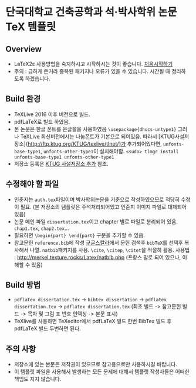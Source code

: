 # 단국대학교 건축공학과 석·박사학위 논문 TeX 템플릿
## Overview
 - LaTeX2ε 사용방법을 숙지하시고 시작하시는 것이 좋습니다. [처음시작하기](http://wiki.ktug.org/wiki/wiki.php/%EC%B2%98%EC%9D%8C%EC%8B%9C%EC%9E%91%ED%95%98%EA%B8%B0)
 - 주의 : 급하게 쓴거라 중복된 패키지나 오류가 있을 수 있습니다. 시간될 때 정리하도록 하겠습니다.
## Build 환경
 - TeXLive 2016 이후 버전으로 빌드. 
 - pdfLaTeX로 빌드 하였음.
 - 본 논문은 한글 폰트를 은글꼴을 사용하였음 `\usepackage{dhucs-untype1}` 그러나 TeXLive 최신버전에서는 나눔폰트가 기본으로 되어있음. 따라서 [KTUG사설저장소]{http://ftp.ktug.org/KTUG/texlive/tlnet/}가 추가되어있다면, `unfonts-base-type1`, `unfonts-other-type1`이 설치해야함.
 `<sudo> tlmgr install unfonts-base-type1 unfonts-other-type1`
 - 저장소 등록은 [KTUG 사설저장소 추가](http://wiki.ktug.org/wiki/wiki.php/KtugPrivateRepository?action=show&redirect=KTUG%20%EC%82%AC%EC%84%A4%EC%A0%80%EC%9E%A5%EC%86%8C) 참조.
## 수정해야 할 파일
 - 인준지는 `auth.tex`파일이며 박사학위논문을 기준으로 작성하였으므로 적당히 수정이 필요. (본 저장소의 템플릿은 주석처리되어있고 인준지 이미지 파일로 대체되어있음)
 - 논문 메인 파일 `dissertation.tex`이고 chapter 별로 파일로 분리되어 있음. `chap1.tex`, `chap2.tex`...
 - 필요하면 `\begin{part} \end{part}` 구문을 추가할 수 있음.
 - 참고문헌 `reference.bib`에 작성 [구글스칼라](https://scholar.google.co.kr/)에서 문헌 검색후 `bibTeX`를 선택후 복사해서 나열. `natbib`패키지를 사용. `\cite`, `\citep`, `\citet`을 적절히 활용. 사용법 : http://merkel.texture.rocks/Latex/natbib.php (프랑스 말로 되어 있으나, 이해할 수 있음)
 ## Build 방법
 - `pdflatex dissertation.tex` -> `bibtex dissertation` -> `pdflatex dissertation.tex` -> `pdflatex dissertation.tex` (최초 빌드 -> 참고문헌 빌드 -> 목차 및 그림 표 번호 인덱싱 -> 본문 표시)
 - TeXlive를 사용하면 TeXeditor에서 pdfLaTeX 빌드 한번 BibTex 빌드 후 pdfLaTeX 빌드 두번하면 된다.
 ## 주의 사항 
 - 저장소에 있는 본문은 저작권이 있으므로 참고용으로만 사용하시길 바랍니다.
 - 이 템플릿 파일을 사용해서 발생하는 모든 문제에 대해서 템플릿 작성자들은 어떠한 책임도 지지 않습니다.

